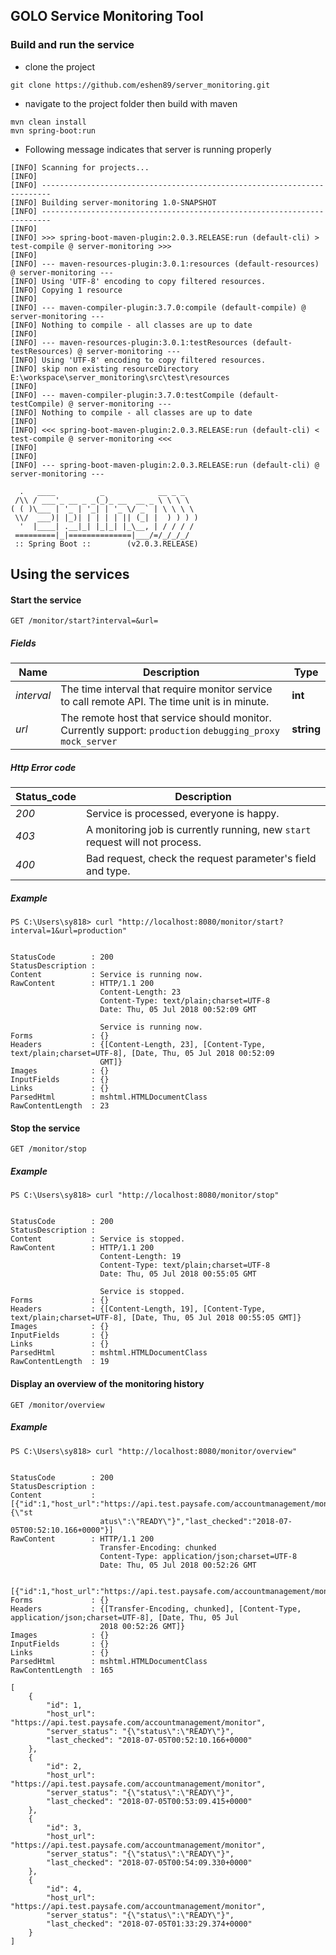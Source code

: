 ## GOLO Service Monitoring Tool
### Build and run the service

* clone the project
```$xslt
git clone https://github.com/eshen89/server_monitoring.git
```
* navigate to the project folder then build with maven
```$xslt
mvn clean install
mvn spring-boot:run
```
* Following message indicates that server is running properly
```$xslt
[INFO] Scanning for projects...
[INFO]
[INFO] ------------------------------------------------------------------------
[INFO] Building server-monitoring 1.0-SNAPSHOT
[INFO] ------------------------------------------------------------------------
[INFO]
[INFO] >>> spring-boot-maven-plugin:2.0.3.RELEASE:run (default-cli) > test-compile @ server-monitoring >>>
[INFO]
[INFO] --- maven-resources-plugin:3.0.1:resources (default-resources) @ server-monitoring ---
[INFO] Using 'UTF-8' encoding to copy filtered resources.
[INFO] Copying 1 resource
[INFO]
[INFO] --- maven-compiler-plugin:3.7.0:compile (default-compile) @ server-monitoring ---
[INFO] Nothing to compile - all classes are up to date
[INFO]
[INFO] --- maven-resources-plugin:3.0.1:testResources (default-testResources) @ server-monitoring ---
[INFO] Using 'UTF-8' encoding to copy filtered resources.
[INFO] skip non existing resourceDirectory E:\workspace\server_monitoring\src\test\resources
[INFO]
[INFO] --- maven-compiler-plugin:3.7.0:testCompile (default-testCompile) @ server-monitoring ---
[INFO] Nothing to compile - all classes are up to date
[INFO]
[INFO] <<< spring-boot-maven-plugin:2.0.3.RELEASE:run (default-cli) < test-compile @ server-monitoring <<<
[INFO]
[INFO]
[INFO] --- spring-boot-maven-plugin:2.0.3.RELEASE:run (default-cli) @ server-monitoring ---

  .   ____          _            __ _ _
 /\\ / ___'_ __ _ _(_)_ __  __ _ \ \ \ \
( ( )\___ | '_ | '_| | '_ \/ _` | \ \ \ \
 \\/  ___)| |_)| | | | | || (_| |  ) ) ) )
  '  |____| .__|_| |_|_| |_\__, | / / / /
 =========|_|==============|___/=/_/_/_/
 :: Spring Boot ::        (v2.0.3.RELEASE)
```
Using the services
------
#### Start the service
`GET /monitor/start?interval=&url=`

##### Fields
Name | Description | Type
--- | --- | ---
*interval* | The time interval that require monitor service to call remote API. The time unit is in minute. | **int**
*url* | The remote host that service should monitor. Currently support: `production` `debugging_proxy` `mock_server` | **string**

##### Http Error code
Status_code | Description
--- | ---
*200* | Service is processed, everyone is happy. 
*403* | A monitoring job is currently running, new `start` request will not process.
*400* | Bad request, check the request parameter's field and type.

##### Example
```$xslt
PS C:\Users\sy818> curl "http://localhost:8080/monitor/start?interval=1&url=production"


StatusCode        : 200
StatusDescription :
Content           : Service is running now.
RawContent        : HTTP/1.1 200
                    Content-Length: 23
                    Content-Type: text/plain;charset=UTF-8
                    Date: Thu, 05 Jul 2018 00:52:09 GMT

                    Service is running now.
Forms             : {}
Headers           : {[Content-Length, 23], [Content-Type, text/plain;charset=UTF-8], [Date, Thu, 05 Jul 2018 00:52:09
                    GMT]}
Images            : {}
InputFields       : {}
Links             : {}
ParsedHtml        : mshtml.HTMLDocumentClass
RawContentLength  : 23
```
#### Stop the service
`GET /monitor/stop`
##### Example
```$xslt
PS C:\Users\sy818> curl "http://localhost:8080/monitor/stop"


StatusCode        : 200
StatusDescription :
Content           : Service is stopped.
RawContent        : HTTP/1.1 200
                    Content-Length: 19
                    Content-Type: text/plain;charset=UTF-8
                    Date: Thu, 05 Jul 2018 00:55:05 GMT

                    Service is stopped.
Forms             : {}
Headers           : {[Content-Length, 19], [Content-Type, text/plain;charset=UTF-8], [Date, Thu, 05 Jul 2018 00:55:05 GMT]}
Images            : {}
InputFields       : {}
Links             : {}
ParsedHtml        : mshtml.HTMLDocumentClass
RawContentLength  : 19
```
#### Display an overview of the monitoring history
`GET /monitor/overview`
##### Example
```$xslt
PS C:\Users\sy818> curl "http://localhost:8080/monitor/overview"


StatusCode        : 200
StatusDescription :
Content           : [{"id":1,"host_url":"https://api.test.paysafe.com/accountmanagement/monitor","server_status":"{\"st
                    atus\":\"READY\"}","last_checked":"2018-07-05T00:52:10.166+0000"}]
RawContent        : HTTP/1.1 200
                    Transfer-Encoding: chunked
                    Content-Type: application/json;charset=UTF-8
                    Date: Thu, 05 Jul 2018 00:52:26 GMT

                    [{"id":1,"host_url":"https://api.test.paysafe.com/accountmanagement/moni...
Forms             : {}
Headers           : {[Transfer-Encoding, chunked], [Content-Type, application/json;charset=UTF-8], [Date, Thu, 05 Jul
                    2018 00:52:26 GMT]}
Images            : {}
InputFields       : {}
Links             : {}
ParsedHtml        : mshtml.HTMLDocumentClass
RawContentLength  : 165
```
```$xslt
[
    {
        "id": 1,
        "host_url": "https://api.test.paysafe.com/accountmanagement/monitor",
        "server_status": "{\"status\":\"READY\"}",
        "last_checked": "2018-07-05T00:52:10.166+0000"
    },
    {
        "id": 2,
        "host_url": "https://api.test.paysafe.com/accountmanagement/monitor",
        "server_status": "{\"status\":\"READY\"}",
        "last_checked": "2018-07-05T00:53:09.415+0000"
    },
    {
        "id": 3,
        "host_url": "https://api.test.paysafe.com/accountmanagement/monitor",
        "server_status": "{\"status\":\"READY\"}",
        "last_checked": "2018-07-05T00:54:09.330+0000"
    },
    {
        "id": 4,
        "host_url": "https://api.test.paysafe.com/accountmanagement/monitor",
        "server_status": "{\"status\":\"READY\"}",
        "last_checked": "2018-07-05T01:33:29.374+0000"
    }
]
```